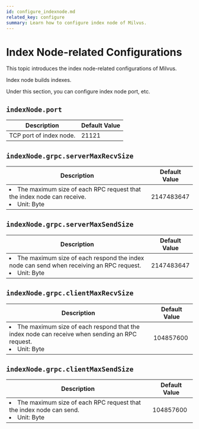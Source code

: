 ```yaml
---
id: configure_indexnode.md
related_key: configure
summary: Learn how to configure index node of Milvus.
---
```


# Index Node-related Configurations

This topic introduces the index node-related configurations of Milvus.

Index node builds indexes.

Under this section, you can configure index node port, etc.


## `indexNode.port`

<table id="indexNode.port">
  <thead>
    <tr>
      <th class="width80">Description</th>
      <th class="width20">Default Value</th> 
    </tr>
  </thead>
  <tbody>
    <tr>
      <td>TCP port of index node.</td>
      <td>21121</td>
    </tr>
  </tbody>
</table>

## `indexNode.grpc.serverMaxRecvSize`

<table id="indexNode.grpc.serverMaxRecvSize">
  <thead>
    <tr>
      <th class="width80">Description</th>
      <th class="width20">Default Value</th> 
    </tr>
  </thead>
  <tbody>
    <tr>
      <td>
        <li>The maximum size of each RPC request that the index node can receive.</li>
        <li>Unit: Byte</li>
      </td>
      <td>2147483647</td>
    </tr>
  </tbody>
</table>

## `indexNode.grpc.serverMaxSendSize`

<table id="indexNode.grpc.serverMaxSendSize">
  <thead>
    <tr>
      <th class="width80">Description</th>
      <th class="width20">Default Value</th> 
    </tr>
  </thead>
  <tbody>
    <tr>
      <td>
        <li>The maximum size of each respond the index node can send when receiving an RPC request.</li>
        <li>Unit: Byte</li>
      </td>
      <td>2147483647</td>
    </tr>
  </tbody>
</table>

## `indexNode.grpc.clientMaxRecvSize`

<table id="indexNode.grpc.clientMaxRecvSize">
  <thead>
    <tr>
      <th class="width80">Description</th>
      <th class="width20">Default Value</th> 
    </tr>
  </thead>
  <tbody>
    <tr>
      <td>
        <li>The maximum size of each respond that the index node can receive when sending an RPC request.</li>
        <li>Unit: Byte</li>
      </td>
      <td>104857600</td>
    </tr>
  </tbody>
</table>

## `indexNode.grpc.clientMaxSendSize`

<table id="indexNode.grpc.clientMaxSendSize">
  <thead>
    <tr>
      <th class="width80">Description</th>
      <th class="width20">Default Value</th> 
    </tr>
  </thead>
  <tbody>
    <tr>
      <td>
        <li>The maximum size of each RPC request that the index node can send.</li>
        <li>Unit: Byte</li>
      </td>
      <td>104857600</td>
    </tr>
  </tbody>
</table>
